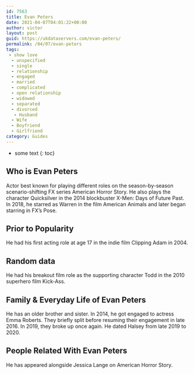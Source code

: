 ```yaml
---
id: 7563
title: Evan Peters
date: 2021-04-07T04:01:22+00:00
author: victor
layout: post
guid: https://ukdataservers.com/evan-peters/
permalink: /04/07/evan-peters
tags:
 - show love
  - unspecified
  - single
  - relationship
  - engaged
  - married
  - complicated
  - open relationship
  - widowed
  - separated
  - divorced
   - Husband
  - Wife
  - Boyfriend
  - Girlfriend
category: Guides
---
```


* some text
{: toc}


## Who is Evan Peters



Actor best known for playing different roles on the season-by-season scenario-shifting FX series American Horror Story. He also plays the character Quicksilver in the 2014 blockbuster X-Men: Days of Future Past. In 2018, he starred as Warren in the film American Animals and later began starring in FX&#8217;s Pose. 

                
                
                
## Prior to Popularity



He had his first acting role at age 17 in the indie film Clipping Adam in 2004. 

                
                
                
## Random data



He had his breakout film role as the supporting character Todd in the 2010 superhero film Kick-Ass. 

                
                
                
## Family & Everyday Life of Evan Peters



He has an older brother and sister. In 2014, he got engaged to actress Emma Roberts. They briefly split before resuming their engagement in late 2016. In 2019, they broke up once again. He dated Halsey from late 2019 to 2020.

                
                
                
## People Related With Evan Peters



He has appeared alongside Jessica Lange on American Horror Story.  

                
              
            
          
          
          